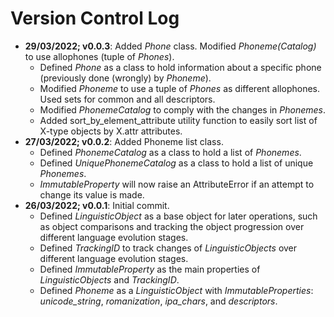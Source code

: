 # Version Control Log

- **29/03/2022; v0.0.3**: Added *Phone* class. Modified *Phoneme(Catalog)* to use allophones (tuple of *Phones*).
  - Defined *Phone* as a class to hold information about a specific phone (previously done (wrongly) by *Phoneme*).
  - Modified *Phoneme* to use a tuple of *Phones* as different allophones. Used sets for common and all descriptors.
  - Modified *PhonemeCatalog* to comply with the changes in *Phonemes*.
  - Added sort_by_element_attribute utility function to easily sort list of X-type objects by X.attr attributes.
- **27/03/2022; v0.0.2**: Added Phoneme list class.
  - Defined *PhonemeCatalog* as a class to hold a list of *Phonemes*.
  - Defined *UniquePhonemeCatalog* as a class to hold a list of unique *Phonemes*.
  - *ImmutableProperty* will now raise an AttributeError if an attempt to change its value is made.
- **26/03/2022; v0.0.1**: Initial commit.
  - Defined *LinguisticObject* as a base object for later operations, such as object comparisons and tracking the object progression over different language evolution stages.
  - Defined *TrackingID* to track changes of *LinguisticObjects* over different language evolution stages.
  - Defined *ImmutableProperty* as the main properties of *LinguisticObjects* and *TrackingID*.
  - Defined *Phoneme* as a *LinguisticObject* with *ImmutableProperties*: *unicode_string*, *romanization*, *ipa_chars*, and *descriptors*.
